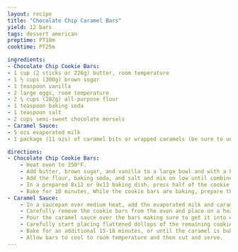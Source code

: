 ```yaml
---
layout: recipe
title: "Chocolate Chip Caramel Bars"
yield: 12 bars
tags: dessert american
preptime: PT10m
cooktime: PT25m

ingredients:
- Chocolate Chip Cookie Bars:
- 1 cup (2 sticks or 226g) butter, room temperature
- 1 ½ cups (300g) brown sugar
- 1 teaspoon vanilla
- 2 large eggs, room temperature
- 2 ¼ cups (282g) all-purpose flour
- 1 teaspoon baking soda
- 1 teaspoon salt
- 2 cups semi-sweet chocolate morsels
- Caramel Sauce:
- 5 ozs evaporated milk
- 1 package (11 ozs) of caramel bits or wrapped caramels (be sure to unwrap if using the wrapped caramels)

directions:
- Chocolate Chip Cookie Bars:
    - Heat oven to 350°F.
    - Add butter, brown sugar, and vanilla to a large bowl and with a hand-held mixer, cream ingredients until they are lighter and fluffier. Add in eggs, mixing well after.
    - Add the flour, baking soda, and salt and mix on low until combined. | usually add my chocolate morsels right into the cookie dough and mix with the hand-held mixer, but you can also stir them in by hand.
    - In a prepared 8x12 or 9x13 baking dish, press half of the cookie dough down. Try to get an even layer. Set the remaining cookie dough aside.
    - Bake for 10 minutes, While the cookie bars are baking, prepare the caramel.
- Caramel Sauce:
    - In a saucepan over medium heat, add the evaporated milk and caramel bits. Stir frequently for about 8 minutes, or until the caramels are melted and the evaporated milk is fully incorporated. Remove from heat.
    - Carefully remove the cookie bars from the oven and place on a heat-safe surface.
    - Pour the caramel sauce over the bars making sure to get it into every nook and cranny.
    - Carefully start placing flattened dollops of the remaining cookie dough over the hot caramel. I find it works best to pick up a small handful, flatten it in your hand a bit, and then place that directly on top of the caramel. Do this with all the remaining cookie dough. It is ok if there is some caramel showing.
    - Bake for an additional 15-18 minutes, or until the caramel is bubbling and the cookie is golden brown.
    - Allow bars to cool to room temperature and then cut and serve.
---
```


